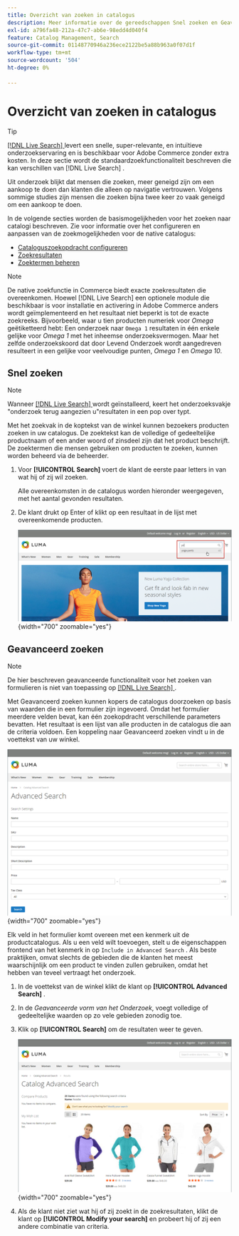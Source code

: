 ```yaml
---
title: Overzicht van zoeken in catalogus
description: Meer informatie over de gereedschappen Snel zoeken en Geavanceerd zoeken die klanten kunnen gebruiken om producten op de winkel te zoeken.
exl-id: a796fa48-212a-47c7-ab6e-98edd4d040f4
feature: Catalog Management, Search
source-git-commit: 01148770946a236ece2122be5a88b963a0f07d1f
workflow-type: tm+mt
source-wordcount: '504'
ht-degree: 0%

---
```


# Overzicht van zoeken in catalogus

>[!TIP]
>
>[[!DNL Live Search] ](https://experienceleague.adobe.com/docs/commerce-merchant-services/live-search/overview.html) levert een snelle, super-relevante, en intuïtieve onderzoekservaring en is beschikbaar voor Adobe Commerce zonder extra kosten. In deze sectie wordt de standaardzoekfunctionaliteit beschreven die kan verschillen van [!DNL Live Search] .

Uit onderzoek blijkt dat mensen die zoeken, meer geneigd zijn om een aankoop te doen dan klanten die alleen op navigatie vertrouwen. Volgens sommige studies zijn mensen die zoeken bijna twee keer zo vaak geneigd om een aankoop te doen.

In de volgende secties worden de basismogelijkheden voor het zoeken naar catalogi beschreven. Zie voor informatie over het configureren en aanpassen van de zoekmogelijkheden voor de native catalogus:

- [Cataloguszoekopdracht configureren](search-configuration.md)
- [Zoekresultaten](search-results.md)
- [Zoektermen beheren](search-terms.md)

>[!NOTE]
>
>De native zoekfunctie in Commerce biedt exacte zoekresultaten die overeenkomen. Hoewel [!DNL Live Search] een optionele module die beschikbaar is voor installatie en activering in Adobe Commerce anders wordt geïmplementeerd en het resultaat niet beperkt is tot de exacte zoekreeks. Bijvoorbeeld, waar u tien producten numeriek voor _Omega_ geëtiketteerd hebt: Een onderzoek naar `Omega 1` resultaten in één enkele gelijke voor _Omega 1_ met het inheemse onderzoeksvermogen. Maar het zelfde onderzoekskoord dat door Levend Onderzoek wordt aangedreven resulteert in een gelijke voor veelvoudige punten, _Omega 1_ en _Omega 10_.

## Snel zoeken

>[!NOTE]
>
>Wanneer [[!DNL Live Search] ](https://experienceleague.adobe.com/docs/commerce-merchant-services/live-search/live-search-storefront/quick-tour.html) wordt geïnstalleerd, keert het onderzoeksvakje &quot;onderzoek terug aangezien u&quot;resultaten in een pop over typt.

Met het zoekvak in de koptekst van de winkel kunnen bezoekers producten zoeken in uw catalogus. De zoektekst kan de volledige of gedeeltelijke productnaam of een ander woord of zinsdeel zijn dat het product beschrijft. De zoektermen die mensen gebruiken om producten te zoeken, kunnen worden beheerd via de beheerder.

1. Voor **[!UICONTROL Search]** voert de klant de eerste paar letters in van wat hij of zij wil zoeken.

   Alle overeenkomsten in de catalogus worden hieronder weergegeven, met het aantal gevonden resultaten.

1. De klant drukt op Enter of klikt op een resultaat in de lijst met overeenkomende producten.

   ![ Onderzoek ](./assets/storefront-search-box.png){width="700" zoomable="yes"}

## Geavanceerd zoeken

>[!NOTE]
>
>De hier beschreven geavanceerde functionaliteit voor het zoeken van formulieren is niet van toepassing op [[!DNL Live Search] ](https://experienceleague.adobe.com/docs/commerce-merchant-services/live-search/overview.html) .

Met Geavanceerd zoeken kunnen kopers de catalogus doorzoeken op basis van waarden die in een formulier zijn ingevoerd. Omdat het formulier meerdere velden bevat, kan één zoekopdracht verschillende parameters bevatten. Het resultaat is een lijst van alle producten in de catalogus die aan de criteria voldoen. Een koppeling naar Geavanceerd zoeken vindt u in de voettekst van uw winkel.

![ Geavanceerd Onderzoek ](./assets/storefront-search-advanced.png){width="700" zoomable="yes"}

Elk veld in het formulier komt overeen met een kenmerk uit de productcatalogus. Als u een veld wilt toevoegen, stelt u de eigenschappen frontend van het kenmerk in op `Include in Advanced Search` . Als beste praktijken, omvat slechts de gebieden die de klanten het meest waarschijnlijk om een product te vinden zullen gebruiken, omdat het hebben van teveel vertraagt het onderzoek.

1. In de voettekst van de winkel klikt de klant op **[!UICONTROL Advanced Search]** .

1. In de _Geavanceerde vorm van het Onderzoek_, voegt volledige of gedeeltelijke waarden op zo vele gebieden zonodig toe.

1. Klik op **[!UICONTROL Search]** om de resultaten weer te geven.

   ![ Resultaten van het Onderzoek ](./assets/storefront-search-advanced-results-modify.png){width="700" zoomable="yes"}

1. Als de klant niet ziet wat hij of zij zoekt in de zoekresultaten, klikt de klant op **[!UICONTROL Modify your search]** en probeert hij of zij een andere combinatie van criteria.
